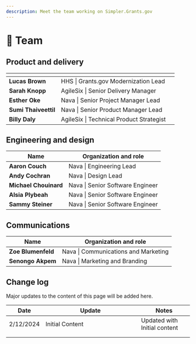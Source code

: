 ```yaml
---
description: Meet the team working on Simpler.Grants.gov
---
```


# 👋 Team

## Product and delivery

<table data-card-size="large" data-view="cards"><thead><tr><th></th><th></th><th data-hidden></th></tr></thead><tbody><tr><td><strong>Lucas Brown</strong></td><td>HHS | Grants.gov Modernization Lead</td><td></td></tr><tr><td><strong>Sarah Knopp</strong></td><td>AgileSix | Senior Delivery Manager</td><td></td></tr><tr><td><strong>Esther Oke</strong></td><td>Nava | Senior Project Manager Lead</td><td></td></tr><tr><td><strong>Sumi Thaiveettil</strong></td><td>Nava | Senior Product Manager Lead</td><td></td></tr><tr><td><strong>Billy Daly</strong></td><td>AgileSix | Technical Product Strategist</td><td></td></tr></tbody></table>

## Engineering and design

<table data-card-size="large" data-column-title-hidden data-view="cards"><thead><tr><th>Name</th><th>Organization and role</th></tr></thead><tbody><tr><td><strong>Aaron Couch</strong></td><td>Nava | Engineering Lead</td></tr><tr><td><strong>Andy Cochran</strong></td><td>Nava | Design Lead</td></tr><tr><td><strong>Michael Chouinard</strong></td><td>Nava | Senior Software Engineer</td></tr><tr><td><strong>Alsia Plybeah</strong></td><td>Nava | Senior Software Engineer</td></tr><tr><td><strong>Sammy Steiner</strong></td><td>Nava | Senior Software Engineer</td></tr></tbody></table>

## Communications

<table data-card-size="large" data-column-title-hidden data-view="cards"><thead><tr><th>Name</th><th>Organization and role</th></tr></thead><tbody><tr><td><strong>Zoe Blumenfeld</strong></td><td>Nava | Communications and Marketing</td></tr><tr><td><strong>Senongo Akpem</strong></td><td>Nava | Marketing and Branding</td></tr></tbody></table>

## Change log

Major updates to the content of this page will be added here.

<table><thead><tr><th>Date</th><th width="246">Update</th><th>Notes</th></tr></thead><tbody><tr><td>2/12/2024</td><td>Initial Content</td><td>Updated with Initial content</td></tr><tr><td></td><td></td><td></td></tr><tr><td></td><td></td><td></td></tr></tbody></table>
